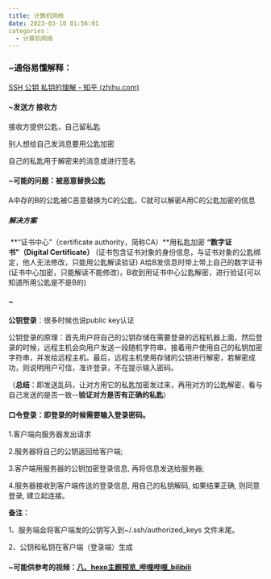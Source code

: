 ```yaml
---
title: 计算机网络
date: 2023-03-10 01:56:01
categories： 
  - 计算机网络
---
```




### ~通俗易懂解释：

  [SSH 公钥 私钥的理解 - 知乎 (zhihu.com)](https://zhuanlan.zhihu.com/p/134349361?utm_source=wechat_session)



#### ~发送方 接收方

接收方提供公匙，自己留私匙

别人想给自己发消息要用公匙加密

自己的私匙用于解密来的消息或进行签名

#### ~可能的问题：被恶意替换公匙

A中存的B的公匙被C恶意替换为C的公匙，C就可以解密A用C的公匙加密的信息

##### 解决方案

​	**“证书中心”（certificate authority，简称CA）**用私匙加密 **“数字证书”（Digital Certificate）** (证书包含证书对象的身份信息，与证书对象的公匙绑定，他人无法修改，只能用公匙解读验证) A给B发信息时带上带上自己的数字证书(证书中心加密，只能解读不能修改)，B收到用证书中心公匙解密，进行验证(可以知道所用公匙是不是B的)

#### ~

**公钥登录**：很多时候也说public key认证

​	公钥登录的原理：首先用户将自己的公钥存储在需要登录的远程机器上面，然后登录的时候，远程主机会向用户发送一段随机字符串，接着用户使用自己的私钥加密字符串，并发给远程主机。最后，远程主机使用存储的公钥进行解密，若解密成功，则说明用户可信，准许登录，不在提示输入密码。

​	（**总结**：即发送乱码，让对方用它的私匙加密发过来，再用对方的公匙解密，看与自己发送的是否一致--**验证对方是否有正确的私匙**）

#### 口令登录：即登录的时候需要输入登录密码。

1.客户端向服务器发出请求

2.服务器将自己的公钥返回给客户端;

3.客户端用服务器的公钥加密登录信息, 再将信息发送给服务器;

4.服务器接收到客户端传送的登录信息, 用自己的私钥解码, 如果结果正确, 则同意登录, 建立起连接。

**备注：**

1、服务端会将客户端发的公钥写入到~/.ssh/authorized_keys 文件末尾。

2、公钥和私钥在客户端（登录端）生成



#### ~可能供参考的视频：[八、hexo主题预览_哔哩哔哩_bilibili](https://www.bilibili.com/video/BV1cW411A7Jx?p=8&vd_source=b71ddcbe3fe48732014fa85cfbf11f3c)



